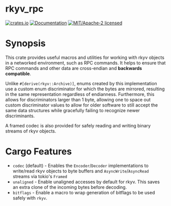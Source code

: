 rkyv_rpc
========

[![crates.io](https://img.shields.io/crates/v/rkyv_rpc.svg)](https://crates.io/crates/rkyv_rpc)
[![Documentation](https://docs.rs/rkyv_rpc/badge.svg)](https://docs.rs/rkyv_rpc)
[![MIT/Apache-2 licensed](https://img.shields.io/crates/l/rkyv_rpc.svg)](./LICENSE-Apache)

# Synopsis

This crate provides useful macros and utilities for working with rkyv objects in a networked environment, such as RPC commands. It helps
to ensure that RPC commands and other data are cross-endian and **backwards compatible**.

Unlike `#[derive(rkyv::Archive)]`, enums created by this implementation use a custom enum discriminator for which the bytes are mirrored,
resulting in the same representation regardless of endianness. Furthermore, this allows for discriminators larger than 1 byte,
allowing one to space out custom discriminator values to allow for older software
to still accept the same data structures while gracefully failing to recognize newer discriminants.

A framed codec is also provided for safely reading and writing binary streams of rkyv objects.

# Cargo Features
* `codec` (default) - Enables the `Encoder`/`Decoder` implementations to write/read rkyv objects to byte buffers and `AsyncWrite`/`AsyncRead` streams via tokio's `Framed`
* `unaligned` - Enable unaligned accesses by default for rkyv. This saves an extra clone of the incoming bytes before decoding.
* `bitflags` - Enable a macro to wrap generation of bitflags to be used safely with `rkyv`.